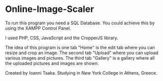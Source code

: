 # Online-Image-Scaler

To run this program you need a SQL Database. You could achieve this by using the XAMPP Control Panel.

I used PHP, CSS, JavaScript and the CropperJS library.

The idea of this program is one tab "Home" is the edit tab where you can resize and crop an image.
The second tab "Upload" where you can upload various images and pictures.
The third tab "Gallery" is a gallery where all the uploaded pictures and images are shown.








Created by Ioanni Tsaka. Studying in New York College in Athens, Greece.
